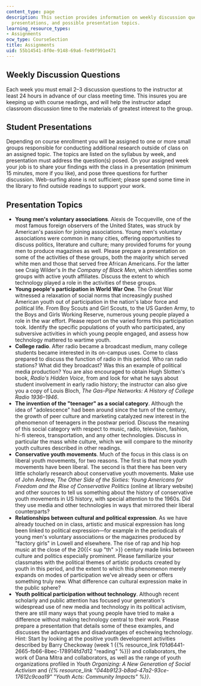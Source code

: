 ```yaml
---
content_type: page
description: This section provides information on weekly discussion questions, student
  presentations, and possible presentation topics.
learning_resource_types:
- Assignments
ocw_type: CourseSection
title: Assignments
uid: 55b14541-8f0e-9148-69a6-fe49f991e471
---
```


Weekly Discussion Questions
---------------------------

Each week you must email 2–3 discussion questions to the instructor at least 24 hours in advance of our class meeting time. This insures you are keeping up with course readings, and will help the instructor adapt classroom discussion time to the materials of greatest interest to the group.

Student Presentations
---------------------

Depending on course enrollment you will be assigned to one or more small groups responsible for conducting additional research outside of class on an assigned topic. The topics are listed on the syllabus by week, and presentation must address the question(s) posed. On your assigned week your job is to share your findings with the class in a presentation (minimum 15 minutes, more if you like), and pose three questions for further discussion. Web-surfing alone is not sufficient; please spend some time in the library to find outside readings to support your work.

Presentation Topics
-------------------

*   **Young men's voluntary associations**. Alexis de Tocqueville, one of the most famous foreign observers of the United States, was struck by American's passion for joining associations. Young men's voluntary associations were common in many cities, offering opportunities to discuss politics, literature and culture; many provided forums for young men to produce magazines as well. Please prepare a presentation on some of the activities of these groups, both the majority which served white men and those that served free African Americans. For the latter see Craig Wilder's _In the Company of Black Men_, which identifies some groups with active youth affiliates. Discuss the extent to which technology played a role in the activities of these groups.
*   **Young people's participation in World War One**. The Great War witnessed a relaxation of social norms that increasingly pushed American youth out of participation in the nation's labor force and political life. From Boy Scouts and Girl Scouts, to the US Garden Army, to the Boys and Girls Working Reserve, numerous young people played a role in the war effort. Please report on the varied forms this participation took. Identify the specific populations of youth who participated, any subversive activities in which young people engaged, and assess how technology mattered to wartime youth.
*   **College radio**. After radio became a broadcast medium, many college students became interested in its on-campus uses. Come to class prepared to discuss the function of radio in this period. Who ran radio stations? What did they broadcast? Was this an example of political media production? You are also encouraged to obtain Hugh Slotten's book, _Radio's Hidden Voice_, from and look for what he says about student involvement in early radio history; the instructor can also give you a copy of Louis Bloch, _The Gas-Pipe Networks: A History of College Radio 1936–1946_.
*   **The invention of the "teenager" as a social category**. Although the idea of "adolescence" had been around since the turn of the century, the growth of peer culture and marketing catalyzed new interest in the phenomenon of teenagers in the postwar period. Discuss the meaning of this social category with respect to music, radio, television, fashion, hi-fi stereos, transportation, and any other technologies. Discuss in particular the mass white culture, which we will compare to the minority youth cultures described in other readings.
*   **Conservative youth movements**. Much of the focus in this class is on liberal youth movements, for two reasons. The first is that more youth movements have been liberal. The second is that there has been very little scholarly research about conservative youth movements. Make use of John Andrew, _The Other Side of the Sixties: Young Americans for Freedom and the Rise of Conservative Politics_ (online at library website) and other sources to tell us something about the history of conservative youth movements in US history, with special attention to the 1960s. Did they use media and other technologies in ways that mirrored their liberal counterparts?
*   **Relationships between cultural and political expression**. As we have already touched on in class, artistic and musical expression has long been linked to political expression—for example in the periodicals of young men's voluntary associations or the magazines produced by "factory girls" in Lowell and elsewhere. The rise of rap and hip hop music at the close of the 20{{< sup "th" >}} century made links between culture and politics especially prominent. Please familiarize your classmates with the political themes of artistic products created by youth in this period, and the extent to which this phenomenon merely expands on modes of participation we've already seen or offers something truly new. What difference can cultural expression make in the public sphere?
*   **Youth political participation without technology**. Although recent scholarly and public attention has focused your generation's widespread use of new media and technology in its political activism, there are still many ways that young people have tried to make a difference without making technology central to their work. Please prepare a presentation that details some of these examples, and discusses the advantages and disadvantages of eschewing technology. Hint: Start by looking at the positive youth development activities described by Barry Checkoway (week 1 {{% resource_link f01d6441-2665-fb66-8bec-178914fd7d12 "reading" %}}) and collaborators, the work of Dana Mitra and collaborators, as well as the range of youth organizations profiled in _Youth Organizing: A New Generation of Social Activism_ and _{{% resource_link "044b9123-b8ad-47a2-93ce-17612c9caa19" "Youth Acts: Community Impacts" %}}_.